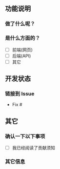 ## 功能说明

### 做了什么呢？

<!-- 描述一下你的贡献。 -->

### 是什么方面的？
- [ ] 前端(网页)
- [ ] 后端(API)
- [ ] 其它

## 开发状态

### 链接到 Issue

- Fix #<issue-id>

<!-- 使用链接语法链接到 Issue

文档: https://docs.github.com/zh/issues/tracking-your-work-with-issues/linking-a-pull-request-to-an-issue -->

## 其它

### 确认一下以下事项

- [ ] 我已经阅读了贡献须知

<!-- 贡献须知: https://github.com/Bluemangoo/Aquarium/blob/master/CONTRIBUTING.md -->

### 其它信息

<!-- 还有什么补充的吗？请写在这里吧！ -->
